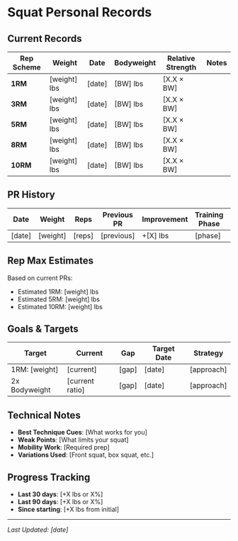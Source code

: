 # Squat Personal Records

## Current Records
| Rep Scheme | Weight | Date | Bodyweight | Relative Strength | Notes |
|------------|--------|------|------------|-------------------|-------|
| **1RM** | [weight] lbs | [date] | [BW] lbs | [X.X × BW] | |
| **3RM** | [weight] lbs | [date] | [BW] lbs | [X.X × BW] | |
| **5RM** | [weight] lbs | [date] | [BW] lbs | [X.X × BW] | |
| **8RM** | [weight] lbs | [date] | [BW] lbs | [X.X × BW] | |
| **10RM** | [weight] lbs | [date] | [BW] lbs | [X.X × BW] | |

## PR History
| Date | Weight | Reps | Previous PR | Improvement | Training Phase | Notes |
|------|--------|------|-------------|-------------|----------------|-------|
| [date] | [weight] | [reps] | [previous] | +[X] lbs | [phase] | [context] |

## Rep Max Estimates
Based on current PRs:
- Estimated 1RM: [weight] lbs
- Estimated 5RM: [weight] lbs
- Estimated 10RM: [weight] lbs

## Goals & Targets
| Target | Current | Gap | Target Date | Strategy |
|--------|---------|-----|-------------|----------|
| 1RM: [weight] | [current] | [gap] | [date] | [approach] |
| 2x Bodyweight | [current ratio] | [gap] | [date] | [approach] |

## Technical Notes
- **Best Technique Cues**: [What works for you]
- **Weak Points**: [What limits your squat]
- **Mobility Work**: [Required prep]
- **Variations Used**: [Front squat, box squat, etc.]

## Progress Tracking
- **Last 30 days**: [+X lbs or X%]
- **Last 90 days**: [+X lbs or X%]
- **Since starting**: [+X lbs from initial]

---
*Last Updated: [date]*